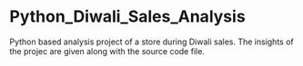 # Python_Diwali_Sales_Analysis

Python based analysis project of a store during Diwali sales. 
The insights of the projec are given along with the source code file.

